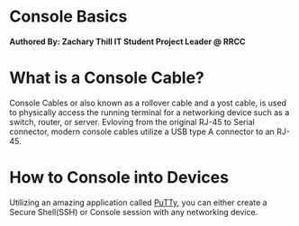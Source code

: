 # Console Basics
**Authored By: Zachary Thill IT Student Project Leader @ RRCC** 

# What is a Console Cable?

Console Cables or also known as a rollover cable and a yost cable, is used to physically access the running terminal for a networking device such as a switch, router, or server. Evloving from the original RJ-45 to Serial connector, modern console cables utilize a USB type A connector to an RJ-45. 

# How to Console into Devices

Utilizing an amazing application called [PuTTy](https://www.putty.org/), you can either create a Secure Shell(SSH) or Console session with any networking device.
